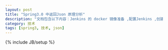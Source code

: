 ```yaml
---
layout: post
title: "Spring3.0 中返回Json 原理分析"
description: "文档包含以下内容：Jenkins 的 docker 镜像准备 ,配置Jenkins ,创建持续集成任务 ,启动脚本编写 ,持续集成 ,后话"
category: 技术
tags: [spring3, 技术, json]
---
```

{% include JB/setup %}
